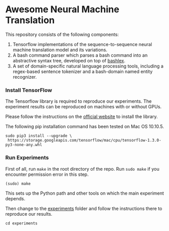 # Awesome Neural Machine Translation

This repository consists of the following components:

1. Tensorflow implementations of the sequence-to-sequence neural machine translation model and its variations.
2. A bash command parser which parses a bash command into an abstractive syntax tree, developed on top of  [bashlex](https://github.com/idank/bashlex).
3. A set of domain-specific natural language processing tools, including a regex-based sentence tokenizer and a bash-domain named entity recognizer.

### Install TensorFlow

The Tensorflow library is required to reproduce our experiments. The experiment results can be reproduced on machines with or without GPUs.

Please follow the instructions on the [official website](https://www.tensorflow.org/install/) to install the library.

The following pip installation command has been tested on Mac OS 10.10.5.
```
sudo pip3 install --upgrade \
 https://storage.googleapis.com/tensorflow/mac/cpu/tensorflow-1.3.0-py3-none-any.whl 
```

### Run Experiments

First of all, run `make` in the root directory of the repo. Run `sudo make` if you encounter permission error in this step.
```
(sudo) make
```
This sets up the Python path and other tools on which the main experiment depends.

Then change to the [experiments](/experiments) folder and follow the instructions there to reproduce our results.
```
cd experiments
```
